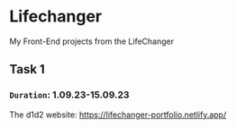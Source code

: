 # Lifechanger
My Front-End projects from the LifeChanger 

## **Task 1**
### `Duration`: 1.09.23-15.09.23
 The d1d2 website: https://lifechanger-portfolio.netlify.app/
